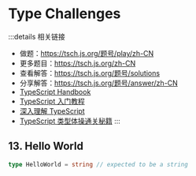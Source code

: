 # Type Challenges

:::details 相关链接
- 做题：https://tsch.js.org/题号/play/zh-CN
- 更多题目：https://tsch.js.org/zh-CN
- 查看解答：https://tsch.js.org/题号/solutions
- 分享解答：https://tsch.js.org/题号/answer/zh-CN
- [TypeScript Handbook](https://www.typescriptlang.org/docs/handbook/intro.html)
- [TypeScript 入门教程](https://ts.xcatliu.com/)
- [深入理解 TypeScript](https://jkchao.github.io/typescript-book-chinese/)
- [TypeScript 类型体操通关秘籍](/juejin/tsch/)
:::

## 13. Hello World

```ts
type HelloWorld = string // expected to be a string
```

